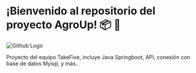 # ¡Bienvenido al repositorio del proyecto AgroUp! :package: :tractor:


![Github Logo](https://www.google.com/url?sa=i&url=https%3A%2F%2Fwww.vecteezy.com%2Ffree-vector%2Ffarm-tractor-logo&psig=AOvVaw1bsELSll_sey6gSX3QJkEz&ust=1670437591353000&source=images&cd=vfe&ved=0CBAQjRxqFwoTCKDrh-Pc5fsCFQAAAAAdAAAAABAE)


Proyecto del equipo TakeFive, incluye Java Springboot, API, conexión con base de datos Mysql, y más..
